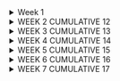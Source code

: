 <details>
  <summary>Week 1</summary>
    | DAY |   DATE   |   BT  |  OL   |   IL  |   ET  | WORK  |  OT   | NIGHT | Penalty | Transitional Emp Negative Cros |<br>
    | W | 01/01/2025 | HAVE DAY OFF | <br>
    | R | 01/02/2025 | 05:00 | 13:30 | 13:30 | 13:31 | 08:30 | 00:30 | 01:00 |         | 03:32                          | <br>
    | F | 01/03/2025 | 05:00 | 12:96 | 12:96 | 12:97 | 07:97 | 05:39 | 01:00 |         | 02:58                          |
</details>

<details>
  <summary>WEEK 2          CUMULATIVE 12</summary>
  | DAY |   DATE   |   BT  |  OL   |   IL  |   ET  | WORK  |  OT   | NIGHT | Penalty | Transitional Emp Negative Cros |<br>
  | S | 01/04/2025 | 05:00 | 11:44 | 12:44 | 12:52 | 06;52 |       | 01:00 |         |<br>
  | J | 01/05/2025 | HAVE DAY OFF  |<br>
  | M | 01/06/2025 | 05:80 | 13:10 | 13:11 | 13:11 | 07:30 |       | 00:20 |         |<br>
  | T | 01/07/2025 | 05:00 | 10:53 | 10:53 | 10:54 | 05:54 |       | 01:00 |         |<br>
  | W | 01/08/2025 | 05:00 | 11:69 | 11:70 | 11:70 | 06:69 |       | 01:00 |         |<br>
  | R | 01/09/2025 | HAVE DAY OFF  |<br>
  | F | 01/10/2025 | 05:00 | 11:93 | 12:43 | 15:03 | 09:53 | 01:53 | 01:00 |         |<br>
</details>

<details>
  <summary>WEEK 3          CUMULATIVE 13</summary>
  | DAY |   DATE   |   BT  |  OL   |   IL  |   ET  | WORK  |  OT   | NIGHT | Penalty | Transitional Emp Negative Cros |
  | S | 01/11/2025 | 05:00 | 12:27 | 12:77 | 15:28 | 09:78 | 01:78 | 01:00 |         |
  | J | 01/12/2025 | HAVE DAY OFF  |
  | M | 01/13/2025 | 04:47 | 11:08 | 11:58 | 14:50 | 10:02 | 02:00 | 01:53 | 00:02   |
  | T | 01/14/2025 | 05:00 | 11:01 | 11:51 | 14:84 | 09:34 | 01:34 | 01:00 |         |
  | W | 01/15/2025 | HAVE DAY OFF  |
  | R | 01/16/2025 | 05:00 | 12:75 | 13:25 | 14:37 | 08:87 | 00:87 | 01:00 |         |
  | F | 01/17/2025 | 05:00 | 12:40 | 12:41 | 12:44 | 07:43 |       | 01:00 |         |

PAY DAY
</details>

<details>
  <summary>WEEK 4          CUMULATIVE 14</summary>
  | DAY |   DATE   |   BT  |  OL   |   IL  |   ET  | WORK  |  OT   | NIGHT | Penalty | Transitional Emp Negative Cros |<br>
  | S | 01/18/2025 | 05:00 | 12:28 | 12:29 | 12:29 | 07:28 |       | 01:00 |         |<br>
  | J | 01/19/2025 | 04:50 | 07:96 | 10;52 | 13:73 | 06;67 |       | 01:50 |         |<br>
  | M | 01/20/2025 | HAVE DAY OFF  |<br>
  | T | 01/21/2025 | 05:00 | 11:14 | 11:64 | 14:19 | 08:69 | 00:69 | 01:00 |         |<br>
  | W | 01/22/2025 | HAVE DAY OFF  |<br>
  | R | 01/23/2025 | 05:00 | 13:75 | 13:76 | 13:77 | 08:76 | 00:76 | 01:00 |         |<br>
  | F | 01/24/2025 | 05:00 | 13:12 | 13:14 | 13:14 | 08:14 | 00:13 | 01:00 |         |<br>
</details>

<details>
<summary>WEEK 5          CUMULATIVE 15</summary>
| DAY |   DATE   |   BT  |  OL   |   IL  |   ET  | WORK  |  OT   | NIGHT | Penalty | Transitional Emp Negative Cros |<br>
| S | 01/25/2025 | 05:00 | 12:66 | 12:67 | 12:67 | 07:66 |       | 01:00 |         |<br>
| J | 01/26/2025 | HAVE DAY OFF  |<br>
| M | 01/27/2025 | 05:00 | 11:89 | 12:39 | 15:04 | 09:54 | 01:54 | 01:00 |         |<br>
| T | 01/28/2025 | 05:00 | 13:03 | 13:03 | 13:04 | 08;04 | 00:04 | 01:00 |         |<br>
| W | 01/29/2025 | HAVE DAY OFF  |<br>
| R | 01/30/2025 | 05:00 | 12:98 | 12:99 | 13:00 | 07:99 |       | 01:00 |         |<br>
| F | 01/31/2025 | 05:00 | 13:01 | 13:02 | 13:02 | 08:01 | 00:01 | 01:00 |         |<br>

PAY DAY
</details>

<details>
<summary>WEEK 6          CUMULATIVE 16</summary>
| DAY |   DATE   |   BT  |  OL   |   IL  |   ET  | WORK  |  OT   | NIGHT | Penalty | Transitional Emp Negative Cros |<br>
| S | 02/01/2025 | 05:00 | 12:57 | 12:58 | 12;59 | 07;58 |       | 01:00 |         |<br>
| J | 02/02/2025 | 04:50 | 07:16 | 08:98 | 12:41 | 06:09 |       | 01:50 |         |<br>
| M | 02/03/2025 | 05:01 | 12:84 | 12:85 | 12:85 | 07:83 |       | 00:99 |         |<br>
| T | 02/04/2025 | 04:98 | 11:36 | 11:37 | 11:38 | 06:39 |       | 01:02 |         |<br>
| W | 02/05/2025 | HAVE DAY OFF  |<br>
| R | 02/06/2025 | 05:00 | 13:91 | 13:92 | 13:92 | 08:91 | 00:91 | 01:00 |         |<br>
| F | 02/07/2025 | 05:00 | 12:94 | 12:95 | 12:97 | 07:96 | 03:85 | 01:00 |         |<br>
</details>

<details>
<summary>WEEK 7       CUMULATIVE 17</summary>
| DAY |   DATE   |   BT  |  OL   |   IL  |   ET  | WORK  |  OT   | NIGHT | Penalty | Transitional Emp Negative Cros |<br>
| S | 02/08/2025 | 04:50 | 11:88 | 11:88 | 11:90 | 0740  |       | 01:00 |         |<br>
| J | 02/09/2025 | 04:48 |       |       | 07:55 | 03:07 |       | 01:50 |         |<br>
| M | 02/10/2025 | 04:50 | 12;40 | 12:41 | 12:42 | 07:91 |       | 01:50 |         |<br>
| T | 02/11/2025 | 04:50 | 12:96 | 12:97 | 12:98 | 08:47 | 00:47 | 01:50 |         |<br>
| W | 02/12/2025 | HAVE DAY OFF  |<br>
| R | 02/13/2025 |  OUT SICK  |<br>
| F | 02/14/2025 | 04:50 | 12:54 | 12:54 | 12:55 | 08:05 | 00:05 | 01:50 |         | 02:38                         |<br>

PAY DAY

WEEK 18
| DAY |   DATE   |   BT  |  OL   |   IL  |   ET  | WORK  |  OT   | NIGHT | Penalty | Transitional Emp Negative Cros |
| S | 02/15/2025 | 10:00 |       |       | 18:90 | 08:90 | 00:90 | 00:90 |         |
| J | 02/16/2025 | HAVE DAY OFF  |
| M | 02/17/2025 | 07:03 | 11:92 | 11:93 | 11:93 | 04:89 |       |       |         |
| T | 02/18/2025 | 04:50 | 14:50 | 14:51 | 14:52 | 10:01 | 02:00 | 01;50 | 00:01.  |
| W | 02/19/2025 | HAVE DAY OFF  |
| R | 02/20/2025 | 04:50 | 12:06 | 12:06 | 12:07 | 07:57 |       | 01:50 |         |
| F | 02/21/2025 | 04:50 | 13:03 | 13:04 | 13:10 | 08:59 | 00;59 | 01:50 |         |

WEEK 19
| DAY |   DATE   |   BT  |  OL   |   IL  |   ET  | WORK  |  OT   | NIGHT | Penalty | Transitional Emp Negative Cros |
| S | 02/22/2025 | 04:50 | 13:32 | 13:34 | 13:35 | 08;84 | 00:84 | 01:60 |         |
| J | 02/23/2025 | 07:16 | 10:11 | 10:91 | 13:01 | 05:05 |       |       |         |
| M | 02/24/2025 | 04:50 | 11:88 | 12:37 | 14:49 | 09;50 | 01:50 | 01;50 |         |
| T | 02/25/2025 | 04:50 | 12:87 | 12:88 | 12:88 | 08:37 | 00:37 | 01:50 |         |
| W | 02/26/2025 | HAVE DAY OFF  |
| R | 02/27/2025 | 04:50 | 13:99 | 13:99 | 14:00 | 09:49  | 1:49 | 01:50 |         |
| F | 02/28/2025 | 04:50 | 11:07 | 11:07 | 11:10 | 06:60 |  03:65 | 01:50 |         |

PAY DAY

WEEK 20
| DAY |   DATE   |   BT  |  OL   |   IL  |   ET  | WORK  |  OT   | NIGHT | Penalty | Transitional Emp Negative Cros |
| S | 03/01/2025 | 10:00 | 15:75 | 16:13 | 16:83 | 08:45 | 00:45 | 00:83 |         |
| J | 03/02/1025 | HAVE DAY OFF  |
| M | 03/03/2025 | 04:50 | 13:53 | 13:54 | 13:73 | 09:22 | 01:22 | 01:50 |         |
| T | 03/04/2025 | 04:50 | 10:25 | 10:25 | 10:26 | 05:76 |       | 01:50 |         |
| W | 03/05/2025 | 04:50 |  |  |  |  |  | 01:50 |         |
| R | 03/06/2025 | 04:50 |  |  |  |  |  | 01:50 |         |
| F | 03/07/2025 | 04:50 |  |  |  |  |  | 01:50 |         |

WEEK 21
| DAY |   DATE   |   BT  |  OL   |   IL  |   ET  | WORK  |  OT   | NIGHT  | Penalty | Transitional Emp Negative Cros |
| S | 03/08/2025 |       |       |       |       |       |       |        |         |
| J | 03/09/2025 |       |       |       |       |       |       |        |         |
| M | 03/10/2025 |       |       |       |       |       |       |        |         |
| T | 03/11/2025 |       |       |       |       |       |       |        |         |
| W | 03/12/2025 |       |       |       |       |       |       |        |         |
| R | 03/13/2025 |       |       |       |       |       |       |        |         |
| F | 03/14/2025 |       |       |       |       |       |       |        |         |

PAY DAY
</details>